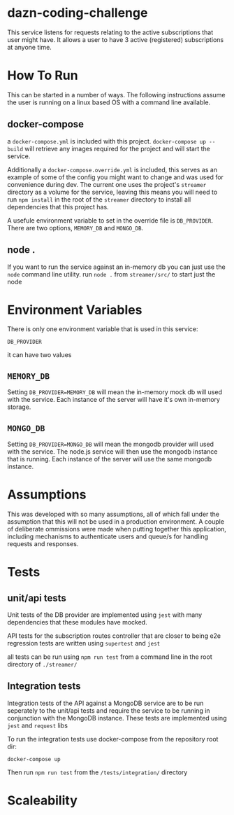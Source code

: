 # dazn-coding-challenge

This service listens for requests relating to the active subscriptions that user might have. It allows a user to have 3 active (registered) subscriptions at anyone time.

# How To Run

This can be started in a number of ways. The following instructions assume the user is running on a linux based OS with a command line available.

## docker-compose

a `docker-compose.yml` is included with this project. `docker-compose up --build` will retrieve any images required for the project and will start the service.

Additionally a `docker-compose.override.yml` is included, this serves as an example of some of the config you might want to change and was used for convenience during dev. The current one uses the project's `streamer` directory as a volume for the service, leaving this means you will need to run `npm install` in the root of the `streamer` directory to install all dependencies that this project has.

A usefule environment variable to set in the override file is `DB_PROVIDER`. There are two options, `MEMORY_DB` and `MONGO_DB`.

## node .

If you want to run the service against an in-memory db you can just use the `node` command line utility. run `node .` from `streamer/src/` to start just the node

# Environment Variables

There is only one environment variable that is used in this service:

```
DB_PROVIDER
```

it can have two values

## `MEMORY_DB`

Setting `DB_PROVIDER=MEMORY_DB` will mean the in-memory mock db will used with the service. Each instance of the server will have it's own in-memory storage.

## `MONGO_DB`

Setting `DB_PROVIDER=MONGO_DB` will mean the mongodb provider will used with the service. The node.js service will then use the mongodb instance that is running. Each instance of the server will use the same mongodb instance.


# Assumptions

This was developed with so many assumptions, all of which fall under the assumption that this will not be used in a production environment.
A couple of deliberate ommissions were made when putting together this application, including mechanisms to authenticate users and queue/s for handling requests and responses.

# Tests

## unit/api tests

Unit tests of the DB provider are implemented using `jest` with many dependencies that these modules have mocked.

API tests for the subscription routes controller that are closer to being e2e regression tests are written using `supertest` and `jest`

all tests can be run using `npm run test` from a command line in the root directory of `./streamer/`

## Integration tests

Integration tests of the API against a MongoDB service are to be run seperately to the unit/api tests and require the service to be running in conjunction with the MongoDB instance. These tests are implemented using `jest` and `request` libs

To run the integration tests use docker-compose from the repository root dir:
```
docker-compose up
```

Then run `npm run test` from the `/tests/integration/` directory


# Scaleability


